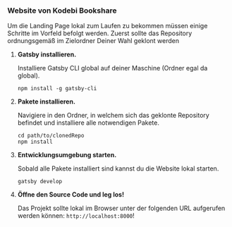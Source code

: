 ### Website von Kodebi Bookshare

Um die Landing Page lokal zum Laufen zu bekommen müssen einige Schritte im Vorfeld befolgt werden. Zuerst sollte das Repository ordnungsgemäß im Zielordner Deiner Wahl geklont werden

1.  **Gatsby installieren.**

    Installiere Gatsby CLI global auf deiner Maschine (Ordner egal da global).

    ```shell
    npm install -g gatsby-cli
    ```

2.  **Pakete installieren.**

    Navigiere in den Ordner, in welchem sich das geklonte Repository befindet und installiere alle notwendigen Pakete.

    ```shell
    cd path/to/clonedRepo
    npm install
    ```

3.  **Entwicklungsumgebung starten.**

    Sobald alle Pakete installiert sind kannst du die Website lokal starten.

    ```shell
    gatsby develop
    ```

4.  **Öffne den Source Code und leg los!**

    Das Projekt sollte lokal im Browser unter der folgenden URL aufgerufen werden können: `http://localhost:8000`!
